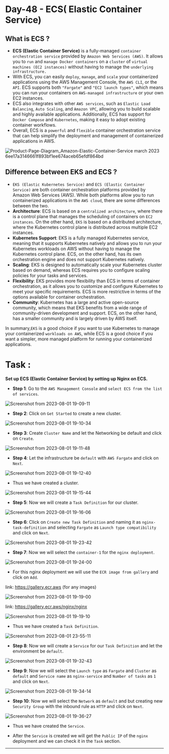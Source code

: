 # Day-48 - ECS( Elastic Container Service)

## What is ECS ?

- **ECS (Elastic Container Service)** is a fully-managed `container orchestration service` provided by `Amazon Web Services (AWS)`. It allows you to `run` and `manage Docker containers` on a `cluster` of `virtual machines (EC2 instances)` without having to manage the `underlying infrastructure.`
- With ECS, you can easily `deploy`, `manage`, and `scale` your containerized applications using the AWS Management Console, the `AWS CLI`, or the `API`. ECS supports both `"Fargate"` and `"EC2 launch types"`, which means you can run your containers on `AWS-managed infrastructure` or your own EC2 instances.
- ECS also integrates with other `AWS services`, such as `Elastic Load Balancing`, `Auto Scaling`, and `Amazon VPC`, allowing you to build scalable and highly available applications. Additionally, ECS has support for `Docker Compose` and `Kubernetes`, making it easy to adopt existing container workflows.
- Overall, ECS is a `powerful` and `flexible` container orchestration service that can help simplify the deployment and management of containerized applications in AWS.

![Product-Page-Diagram_Amazon-Elastic-Container-Service march 2023 6ee17a3146661f893bf1ee674aceb65efdf864bd](https://github.com/Rohit312001/GitDemo/assets/76991475/a405db8d-f0c1-400e-98f8-9524400821aa)

## Difference between EKS and ECS ?

- `EKS (Elastic Kubernetes Service)` and `ECS (Elastic Container Service)` are both container orchestration platforms provided by Amazon Web Services (AWS). While both platforms allow you to run containerized applications in the `AWS cloud`, there are some differences between the two.
- **Architecture**: ECS is based on a `centralized architecture`, where there is a control plane that manages the scheduling of containers on `EC2 instances`. On the other hand, `EKS` is based on a distributed architecture, where the Kubernetes control plane is distributed across multiple EC2 instances.
- **Kubernetes Support**: EKS is a fully managed Kubernetes service, meaning that it supports Kubernetes natively and allows you to run your Kubernetes workloads on AWS without having to manage the Kubernetes control plane. ECS, on the other hand, has its own orchestration engine and does not support Kubernetes natively.
- **Scaling**: EKS is designed to automatically scale your Kubernetes cluster based on demand, whereas ECS requires you to configure scaling policies for your tasks and services.
- **Flexibility**: EKS provides more flexibility than ECS in terms of container orchestration, as it allows you to customize and configure Kubernetes to meet your specific requirements. ECS is more restrictive in terms of the options available for container orchestration.
- **Community**: Kubernetes has a large and active open-source community, which means that EKS benefits from a wide range of community-driven development and support. ECS, on the other hand, has a smaller community and is largely driven by AWS itself.

In summary,`EKS` is a good choice if you want to use Kubernetes to manage your containerized `workloads on AWS`, while ECS is a good choice if you want a simpler, more managed platform for running your containerized applications.

# Task :

**Set up ECS (Elastic Container Service) by setting up Nginx on ECS.**

- **Step 1**: Go to the `AWS Management Console` and `select ECS from the list of services`.

![Screenshot from 2023-08-01 19-09-11](https://github.com/Rohit312001/GitDemo/assets/76991475/f0734081-d09a-4756-8c59-71a89e1a2f8a)

- **Step 2**: Click on `Get Started` to create a new cluster.

![Screenshot from 2023-08-01 19-10-34](https://github.com/Rohit312001/GitDemo/assets/76991475/83ff4ed6-867f-419f-9358-3c9c8cd0c1a8)

- **Step 3**: Create `Cluster Name` and let the Networking be default and click on `Create`.

![Screenshot from 2023-08-01 19-11-48](https://github.com/Rohit312001/GitDemo/assets/76991475/edbbea0c-1f29-470d-8de7-99e3dde8b6ea)

- **Step 4**: Let the infrastructure be `default` with `AWS Fargate` and click on `Next`.

![Screenshot from 2023-08-01 19-12-40](https://github.com/Rohit312001/GitDemo/assets/76991475/b0e7dd5c-81eb-4878-8736-86a9e51a4222)

- Thus we have created a cluster.

![Screenshot from 2023-08-01 19-15-44](https://github.com/Rohit312001/GitDemo/assets/76991475/9736372f-074d-499f-a175-e0e33fb7b61f)

- **Step 5**: Now we will create a `Task Definition` for our cluster.

![Screenshot from 2023-08-01 19-16-06](https://github.com/Rohit312001/GitDemo/assets/76991475/6fd9dc21-48eb-4e1d-bb1e-de40e7f3220c)

- **Step 6**: Click on `Create new Task Definition` and naming it as `nginx-task-definition` and selecting `Fargate` as `Launch type compatibility` and click on `Next`.

![Screenshot from 2023-08-01 19-23-42](https://github.com/Rohit312001/GitDemo/assets/76991475/cbb5d814-a097-4267-b775-b2f2e255f3f8)

- **Step 7**: Now we will select the `container-1` for the `nginx deployment`.

![Screenshot from 2023-08-01 19-24-00](https://github.com/Rohit312001/GitDemo/assets/76991475/c2611a15-4fc9-4c14-801e-5211c02c40d6)

- For this nginx deployment we will use the `ECR image from gallery` and click on `Add`.

link: https://gallery.ecr.aws (for any images)

![Screenshot from 2023-08-01 19-19-00](https://github.com/Rohit312001/GitDemo/assets/76991475/9e11aec2-9690-496a-96f1-b7a9bcc8287a)

link: https://gallery.ecr.aws/nginx/nginx

![Screenshot from 2023-08-01 19-19-10](https://github.com/Rohit312001/GitDemo/assets/76991475/c6a9162e-3dcb-4a72-87f3-6da807715cfe)

- Thus we have created a `Task Definition`.

![Screenshot from 2023-08-01 23-55-11](https://github.com/Rohit312001/GitDemo/assets/76991475/194d6084-90b9-42ae-aa3c-575e3f0776e2)

- **Step 8**: Now we will create a `Service` for our `Task Definition` and let the environment be `default`.

![Screenshot from 2023-08-01 19-32-43](https://github.com/Rohit312001/GitDemo/assets/76991475/eda76a29-070e-4581-a278-5be60d311fee)

- **Step 9**: Now we will select the `Launch type` as `Fargate` and `Cluster` as `default` and `Service name` as `nginx-service` and `Number of tasks` as `1` and click on `Next`.

![Screenshot from 2023-08-01 19-34-14](https://github.com/Rohit312001/GitDemo/assets/76991475/58a7a9f7-f060-4d87-a786-285a6a76ba30)

- **Step 10**: Now we will select the `Network` as `default` and but creating new `Security Group` with the inbound rule as `HTTP` and click on `Next`.

![Screenshot from 2023-08-01 19-36-27](https://github.com/Rohit312001/GitDemo/assets/76991475/ce78457e-c602-4e39-8fa9-3c1ef3076e60)

- Thus we have created the `Service`.

- After the `Service` is created we will get the `Public IP` of the `nginx` deployment and we can check it in the `Task` section.

---
